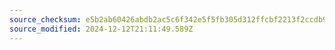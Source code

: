 ```yaml
---
source_checksum: e5b2ab60426abdb2ac5c6f342e5f5fb305d312ffcbf2213f2ccdb977d1cf13fd
source_modified: 2024-12-12T21:11:49.589Z
---
```


